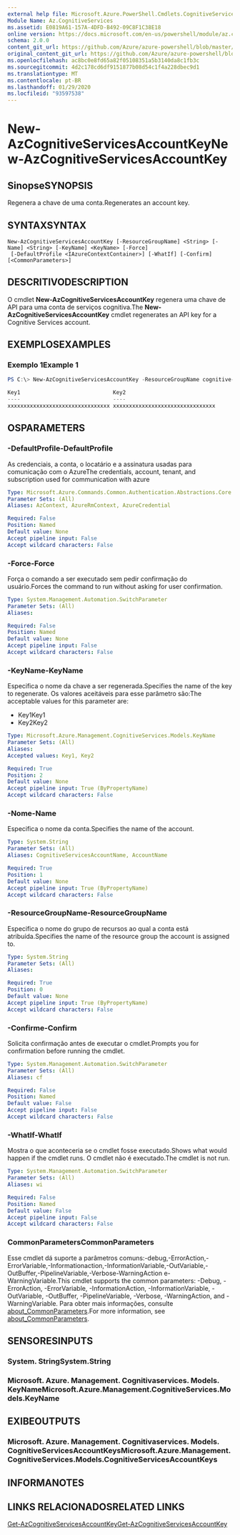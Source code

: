 ```yaml
---
external help file: Microsoft.Azure.PowerShell.Cmdlets.CognitiveServices.dll-Help.xml
Module Name: Az.CognitiveServices
ms.assetid: E0819A61-157A-4DFD-B492-09C8F1C38E18
online version: https://docs.microsoft.com/en-us/powershell/module/az.cognitiveservices/new-azcognitiveservicesaccountkey
schema: 2.0.0
content_git_url: https://github.com/Azure/azure-powershell/blob/master/src/CognitiveServices/CognitiveServices/help/New-AzCognitiveServicesAccountKey.md
original_content_git_url: https://github.com/Azure/azure-powershell/blob/master/src/CognitiveServices/CognitiveServices/help/New-AzCognitiveServicesAccountKey.md
ms.openlocfilehash: ac8bc0e8fd65a82f05108351a5b3140da8c1fb3c
ms.sourcegitcommit: 4d2c178cd6df9151877b08d54c1f4a228dbec9d1
ms.translationtype: MT
ms.contentlocale: pt-BR
ms.lasthandoff: 01/29/2020
ms.locfileid: "93597538"
---
```

# <span data-ttu-id="0b48f-101">New-AzCognitiveServicesAccountKey</span><span class="sxs-lookup"><span data-stu-id="0b48f-101">New-AzCognitiveServicesAccountKey</span></span>

## <span data-ttu-id="0b48f-102">Sinopse</span><span class="sxs-lookup"><span data-stu-id="0b48f-102">SYNOPSIS</span></span>
<span data-ttu-id="0b48f-103">Regenera a chave de uma conta.</span><span class="sxs-lookup"><span data-stu-id="0b48f-103">Regenerates an account key.</span></span>

## <span data-ttu-id="0b48f-104">SYNTAX</span><span class="sxs-lookup"><span data-stu-id="0b48f-104">SYNTAX</span></span>

```
New-AzCognitiveServicesAccountKey [-ResourceGroupName] <String> [-Name] <String> [-KeyName] <KeyName> [-Force]
 [-DefaultProfile <IAzureContextContainer>] [-WhatIf] [-Confirm] [<CommonParameters>]
```

## <span data-ttu-id="0b48f-105">DESCRITIVO</span><span class="sxs-lookup"><span data-stu-id="0b48f-105">DESCRIPTION</span></span>
<span data-ttu-id="0b48f-106">O cmdlet **New-AzCognitiveServicesAccountKey** regenera uma chave de API para uma conta de serviços cognitiva.</span><span class="sxs-lookup"><span data-stu-id="0b48f-106">The **New-AzCognitiveServicesAccountKey** cmdlet regenerates an API key for a Cognitive Services account.</span></span>

## <span data-ttu-id="0b48f-107">EXEMPLOS</span><span class="sxs-lookup"><span data-stu-id="0b48f-107">EXAMPLES</span></span>

### <span data-ttu-id="0b48f-108">Exemplo 1</span><span class="sxs-lookup"><span data-stu-id="0b48f-108">Example 1</span></span>
```powershell
PS C:\> New-AzCognitiveServicesAccountKey -ResourceGroupName cognitive-services-resource-group -name myluis -keyname Key1

Key1                             Key2
----                             ----
xxxxxxxxxxxxxxxxxxxxxxxxxxxxxxxx xxxxxxxxxxxxxxxxxxxxxxxxxxxxxxxx
```

## <span data-ttu-id="0b48f-109">OS</span><span class="sxs-lookup"><span data-stu-id="0b48f-109">PARAMETERS</span></span>

### <span data-ttu-id="0b48f-110">-DefaultProfile</span><span class="sxs-lookup"><span data-stu-id="0b48f-110">-DefaultProfile</span></span>
<span data-ttu-id="0b48f-111">As credenciais, a conta, o locatário e a assinatura usadas para comunicação com o Azure</span><span class="sxs-lookup"><span data-stu-id="0b48f-111">The credentials, account, tenant, and subscription used for communication with azure</span></span>

```yaml
Type: Microsoft.Azure.Commands.Common.Authentication.Abstractions.Core.IAzureContextContainer
Parameter Sets: (All)
Aliases: AzContext, AzureRmContext, AzureCredential

Required: False
Position: Named
Default value: None
Accept pipeline input: False
Accept wildcard characters: False
```

### <span data-ttu-id="0b48f-112">-Force</span><span class="sxs-lookup"><span data-stu-id="0b48f-112">-Force</span></span>
<span data-ttu-id="0b48f-113">Força o comando a ser executado sem pedir confirmação do usuário.</span><span class="sxs-lookup"><span data-stu-id="0b48f-113">Forces the command to run without asking for user confirmation.</span></span>

```yaml
Type: System.Management.Automation.SwitchParameter
Parameter Sets: (All)
Aliases:

Required: False
Position: Named
Default value: None
Accept pipeline input: False
Accept wildcard characters: False
```

### <span data-ttu-id="0b48f-114">-KeyName</span><span class="sxs-lookup"><span data-stu-id="0b48f-114">-KeyName</span></span>
<span data-ttu-id="0b48f-115">Especifica o nome da chave a ser regenerada.</span><span class="sxs-lookup"><span data-stu-id="0b48f-115">Specifies the name of the key to regenerate.</span></span>
<span data-ttu-id="0b48f-116">Os valores aceitáveis para esse parâmetro são:</span><span class="sxs-lookup"><span data-stu-id="0b48f-116">The acceptable values for this parameter are:</span></span>
- <span data-ttu-id="0b48f-117">Key1</span><span class="sxs-lookup"><span data-stu-id="0b48f-117">Key1</span></span>
- <span data-ttu-id="0b48f-118">Key2</span><span class="sxs-lookup"><span data-stu-id="0b48f-118">Key2</span></span>

```yaml
Type: Microsoft.Azure.Management.CognitiveServices.Models.KeyName
Parameter Sets: (All)
Aliases:
Accepted values: Key1, Key2

Required: True
Position: 2
Default value: None
Accept pipeline input: True (ByPropertyName)
Accept wildcard characters: False
```

### <span data-ttu-id="0b48f-119">-Nome</span><span class="sxs-lookup"><span data-stu-id="0b48f-119">-Name</span></span>
<span data-ttu-id="0b48f-120">Especifica o nome da conta.</span><span class="sxs-lookup"><span data-stu-id="0b48f-120">Specifies the name of the account.</span></span>

```yaml
Type: System.String
Parameter Sets: (All)
Aliases: CognitiveServicesAccountName, AccountName

Required: True
Position: 1
Default value: None
Accept pipeline input: True (ByPropertyName)
Accept wildcard characters: False
```

### <span data-ttu-id="0b48f-121">-ResourceGroupName</span><span class="sxs-lookup"><span data-stu-id="0b48f-121">-ResourceGroupName</span></span>
<span data-ttu-id="0b48f-122">Especifica o nome do grupo de recursos ao qual a conta está atribuída.</span><span class="sxs-lookup"><span data-stu-id="0b48f-122">Specifies the name of the resource group the account is assigned to.</span></span>

```yaml
Type: System.String
Parameter Sets: (All)
Aliases:

Required: True
Position: 0
Default value: None
Accept pipeline input: True (ByPropertyName)
Accept wildcard characters: False
```

### <span data-ttu-id="0b48f-123">-Confirme</span><span class="sxs-lookup"><span data-stu-id="0b48f-123">-Confirm</span></span>
<span data-ttu-id="0b48f-124">Solicita confirmação antes de executar o cmdlet.</span><span class="sxs-lookup"><span data-stu-id="0b48f-124">Prompts you for confirmation before running the cmdlet.</span></span>

```yaml
Type: System.Management.Automation.SwitchParameter
Parameter Sets: (All)
Aliases: cf

Required: False
Position: Named
Default value: False
Accept pipeline input: False
Accept wildcard characters: False
```

### <span data-ttu-id="0b48f-125">-WhatIf</span><span class="sxs-lookup"><span data-stu-id="0b48f-125">-WhatIf</span></span>
<span data-ttu-id="0b48f-126">Mostra o que aconteceria se o cmdlet fosse executado.</span><span class="sxs-lookup"><span data-stu-id="0b48f-126">Shows what would happen if the cmdlet runs.</span></span>
<span data-ttu-id="0b48f-127">O cmdlet não é executado.</span><span class="sxs-lookup"><span data-stu-id="0b48f-127">The cmdlet is not run.</span></span>

```yaml
Type: System.Management.Automation.SwitchParameter
Parameter Sets: (All)
Aliases: wi

Required: False
Position: Named
Default value: False
Accept pipeline input: False
Accept wildcard characters: False
```

### <span data-ttu-id="0b48f-128">CommonParameters</span><span class="sxs-lookup"><span data-stu-id="0b48f-128">CommonParameters</span></span>
<span data-ttu-id="0b48f-129">Esse cmdlet dá suporte a parâmetros comuns:-debug,-ErrorAction,-ErrorVariable,-Informationaction,-InformationVariable,-OutVariable,-OutBuffer,-PipelineVariable,-Verbose-WarningAction e-WarningVariable.</span><span class="sxs-lookup"><span data-stu-id="0b48f-129">This cmdlet supports the common parameters: -Debug, -ErrorAction, -ErrorVariable, -InformationAction, -InformationVariable, -OutVariable, -OutBuffer, -PipelineVariable, -Verbose, -WarningAction, and -WarningVariable.</span></span> <span data-ttu-id="0b48f-130">Para obter mais informações, consulte [about_CommonParameters](https://go.microsoft.com/fwlink/?LinkID=113216).</span><span class="sxs-lookup"><span data-stu-id="0b48f-130">For more information, see [about_CommonParameters](https://go.microsoft.com/fwlink/?LinkID=113216).</span></span>

## <span data-ttu-id="0b48f-131">SENSORES</span><span class="sxs-lookup"><span data-stu-id="0b48f-131">INPUTS</span></span>

### <span data-ttu-id="0b48f-132">System. String</span><span class="sxs-lookup"><span data-stu-id="0b48f-132">System.String</span></span>

### <span data-ttu-id="0b48f-133">Microsoft. Azure. Management. Cognitivaservices. Models. KeyName</span><span class="sxs-lookup"><span data-stu-id="0b48f-133">Microsoft.Azure.Management.CognitiveServices.Models.KeyName</span></span>

## <span data-ttu-id="0b48f-134">EXIBE</span><span class="sxs-lookup"><span data-stu-id="0b48f-134">OUTPUTS</span></span>

### <span data-ttu-id="0b48f-135">Microsoft. Azure. Management. Cognitivaservices. Models. CognitiveServicesAccountKeys</span><span class="sxs-lookup"><span data-stu-id="0b48f-135">Microsoft.Azure.Management.CognitiveServices.Models.CognitiveServicesAccountKeys</span></span>

## <span data-ttu-id="0b48f-136">INFORMA</span><span class="sxs-lookup"><span data-stu-id="0b48f-136">NOTES</span></span>

## <span data-ttu-id="0b48f-137">LINKS RELACIONADOS</span><span class="sxs-lookup"><span data-stu-id="0b48f-137">RELATED LINKS</span></span>

[<span data-ttu-id="0b48f-138">Get-AzCognitiveServicesAccountKey</span><span class="sxs-lookup"><span data-stu-id="0b48f-138">Get-AzCognitiveServicesAccountKey</span></span>](./Get-AzCognitiveServicesAccountKey.md)


